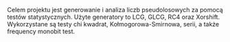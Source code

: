 Celem projektu jest generowanie i analiza liczb pseudolosowych za pomocą testów statystycznych. Użyte generatory to LCG, GLCG, RC4 oraz Xorshift. Wykorzystane są testy chi kwadrat, Kołmogorowa-Smirnowa, serii, a także frequency monobit test.
